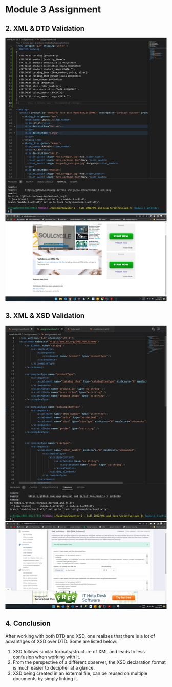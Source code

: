 # Module 3 Assignment

## 2. XML & DTD Validation
!["image info"](../assets/dtd.jpg)
!["image info"](../assets/dtd_val.jpg)

## 3. XML & XSD Validation
!["image info"](../assets/xsd.jpg)
!["image info"](../assets/xsd_val.jpg)

## 4. Conclusion
After working with both DTD and XSD, one realizes that there is a lot of advantages of XSD over DTD. Some are listed below:
1. XSD follows similar formats/structure of XML and leads to less confusion when working with it.
2. From the perspective of a different observer, the XSD declaration format is much easier to decipher at a glance.
3. XSD being created in an external file, can be reused on multiple documents by simply linking it.
